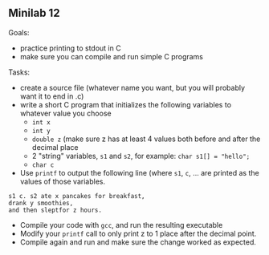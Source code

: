 ## Minilab 12

Goals:
* practice printing to stdout in C
* make sure you can compile and run simple C programs

Tasks:
* create a source file (whatever name you want, but you
  will probably want it to end in .c)
* write a short C program that initializes the following variables
  to whatever value you choose
    * `int x`
    * `int y`
    * `double z` (make sure z has at least 4 values both before and
      after the decimal place
    * 2 "string" variables, `s1` and `s2`, for example:
        `char s1[] = "hello";`
    * `char c`
* Use `printf` to output the following line (where `s1`, `c`, ... are printed
  as the values of those variables.

```
s1 c. s2 ate x pancakes for breakfast,
drank y smoothies,
and then sleptfor z hours.
```
* Compile your code with `gcc`, and run the resulting executable
* Modify your `printf` call to only print z to 1 place after the decimal point.
* Compile again and run and make sure the change worked as expected.

